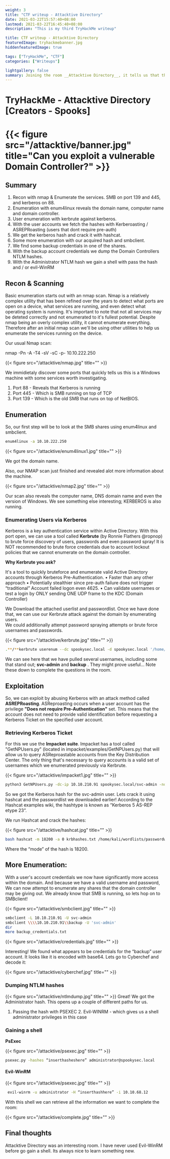 ```yaml
---
weight: 3
title: "CTF writeup - Attacktive Directory"
date: 2021-03-22T15:57:40+08:00
lastmod: 2021-03-22T16:45:40+08:00
description: "This is my third TryHackMe writeup"

title: CTF writeup - Attacktive Directory
featuredImage: tryhackmebanner.jpg
hiddenfeaturedImage: true

tags: ["TryHackMe", "CTF"]
categories: ["Writeups"]

lightgallery: false
summary: Joining the room __Attacktive Directory__, it tells us that this is a CTF challenge built on Active Directory. 99% of Corporate networks run off of AD. But can you exploit a vulnerable Domain Controller?
---
```


# TryHackMe - Attacktive Directory [Creators - Spooks]

# {{< figure src="/attacktive/banner.jpg" title="Can you exploit a vulnerable Domain Controller?" >}}

## Summary

1. Recon with nmap & Enumerate the services. SMB on port 139 and 445, and kerberos on 88.
2. Enumeration with enum4linux reveals the domain name, computer name and domain controller.
3. User enumeration with kerbrute against kerberos.
4. With the user accounts we fetch the hashes with  Kerberoasting / ASREPRoasting (users that dont require pre-auth)
5. We get the kerberos hash and crack it with hashcat.
6. Some more enumeration with our acquired hash and smbclient.
7. We find some backup credentials in one of the shares.
8. With the backup account credentials we dump the Domain Controllers NTLM hashes.
9. With the Administrator NTLM hash we gain a shell with pass the hash and / or evil-WinRM

## Recon & Scanning

Basic enumeration starts out with an nmap scan. Nmap is a relatively complex utility that has been refined over the years to detect what ports are open on a device, what services are running, and even detect what operating system is running. It's important to note that not all services may be deteted correctly and not enumerated to it's fullest potential. Despite nmap being an overly complex utility, it cannot enumerate everything. Therefore after an initial nmap scan we'll be using other utilities to help us enumerate the services running on the device.

Our usual Nmap scan:

nmap -Pn -A -T4 -sV -sC -p- 10.10.222.250

{{< figure src="/attacktive/nmap.jpg" title="" >}}

We immidietaly discover some ports that quickly tells us this is a Windows machine with some services worth investigating.

1. Port 88 - Reveals that Kerberos is running
2. Port 445 - Which is SMB running on top of TCP
3. Port 139 - Which is the old SMB that runs on top of NetBIOS.

   

## Enumeration

So, our first step will be to look at the SMB shares using enum4linux and smbclient.

```bash
enum4linux -a 10.10.222.250
```

{{< figure src="/attacktive/enum4linux1.jpg" title="" >}}

We got the domain name.

Also, our NMAP scan just finished and revealed alot more information about the machine.

{{< figure src="/attacktive/nmap2.jpg" title="" >}}

Our scan also reveals the computer name, DNS domain name and even the version of Windows.
We see something else interesting; KERBEROS is also running.

### Enumerating Users via Kerberos

Kerberos is a key authentication service within Active Directory. 
With this port open, we can use a tool called __Kerbrute__ (by Ronnie Flathers @ropnop) to brute force discovery of users, passwords and even password spray!
It is NOT recommended to brute force credentials due to account lockout policies that we cannot enumerate on the domain controller.

__Why Kerbrute you ask?__

It's a tool to quickly bruteforce and enumerate valid Active Directory accounts through Kerberos Pre-Authentication.
• Faster than any other approach
• Potentially stealthier since pre-auth failure does not trigger “traditional” Account failed logon even 4625.
• Can validate usernames or test a login by ONLY sending ONE UDP frame to the KDC (Domain Controller)

We Download the attached userlist and passwordlist. Once we have done that, we can use our Kerbrute attack against the domain by enumerating users.  
We could additionally attempt password spraying attempts or brute force usernames and passwords.

{{< figure src="/attacktive/kerbrute.jpg" title="" >}}

```bash
.**/**kerbrute userenum --dc spookysec.local -d spookysec.local '/home/kali/wordlists/userlistwindows.txt' -t 100
```

We can see here that we have pulled several usernames, including some that stand out; __svc-admin__ and __backup__ . They might prove useful...
Note these down to complete the questions in the room.

## Exploitation

So, we can exploit by abusing Kerberos with an attack method called __ASREPRoasting__.
ASReproasting occurs when a user account has the privilege __"Does not require Pre-Authentication"__ set. 
This means that the account does not need to provide valid identification before requesting a Kerberos Ticket on the specified user account.

### Retrieving Kerberos Ticket

For this we use the __Impacket suite__. Impacket has a tool called "GetNPUsers.py" (located in impacket/examples/GetNPUsers.py) 
that will allow us to query ASReproastable accounts from the Key Distribution Center. The only thing that's necessary to query accounts 
is a valid set of usernames which we enumerated previously via Kerbrute.

{{< figure src="/attacktive/impacket1.jpg" title="" >}}

```bash
python3 GetNPUsers.py -dc-ip 10.10.210.91 spookysec.local/svc-admin -no-pass
```

So we got the Kerberos hash for the svc-admin user. Lets crack it using hashcat and the passwordlist we downloaded earlier!
According to the Hashcat examples wiki, the hashtype is known as “Kerberos 5 AS-REP etype 23”.

We run Hashcat and crack the hashes:

{{< figure src="/attacktive/hashcat.jpg" title="" >}}

```bash
bash hashcat -m 18200 -a 0 krbhashes.txt /home/kali/wordlists/passwordwindows.txt --force
```

Where the “mode” of the hash is 18200.

## More Enumeration:

With a user's account credentials we now have significantly more access within the domain. 
And because we have a valid username and password, We can now attempt to enumerate any shares that the domain controller may be giving out.
We already know that SMB is running, so lets hop on to SMBclient!

{{< figure src="/attacktive/smbclient.jpg" title="" >}}

```bash
smbclient -L 10.10.210.91 -U svc-admin 
smbclient \\\\10.10.210.91\\backup -U 'svc-admin'
dir
more backup_credentials.txt
```

{{< figure src="/attacktive/credentials.jpg" title="" >}}

Interesting! We found what appears to be credentials for the “backup” user account. 
It looks like it is encoded with base64. Lets go to Cyberchef and decode it:

{{< figure src="/attacktive/cyberchef.jpg" title="" >}}

### Dumping NTLM hashes

{{< figure src="/attacktive/ntlmdump.jpg" title="" >}}
Great! We got the Administrator hash.
This opens up a couple of different paths for us.

1. Passing the hash with PSEXEC
   2. Evil-WINRM - which gives us a shell administrator privileges in this case

### Gaining a shell

__PsExec__

{{< figure src="/attacktive/psexec.jpg" title="" >}}

```bash
psexec.py -hashes “inserthasheshere” administrator@spookysec.local
```



#### __Evil-WinRM__

{{< figure src="/attacktive/psexec.jpg" title="" >}}

```bash
 evil-winrm -u administrator -H “inserthashhere” -i 10.10.68.12
```

With this shell we can retrieve all the information we want to complete the room:

{{< figure src="/attacktive/complete.jpg" title="" >}}

## Final thoughts

Attacktive Directory was an interesting room. I have never used Evil-WinRM before go gain a shell. Its always nice to learn something new.





##  


